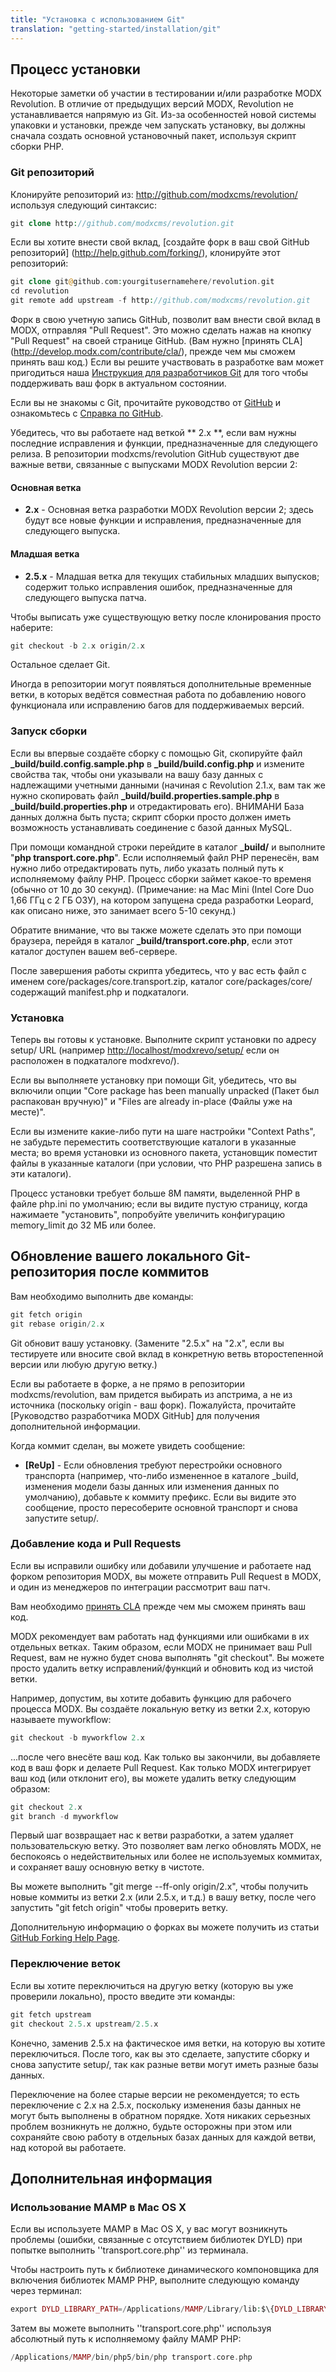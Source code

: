 ```yaml
---
title: "Установка с использованием Git"
translation: "getting-started/installation/git"
---
```


## Процесс установки

 Некоторые заметки об участии в тестировании и/или разработке MODX Revolution. В отличие от предыдущих версий MODX, Revolution не устанавливается напрямую из Git. Из-за особенностей новой системы упаковки и установки, прежде чем запускать установку, вы должны сначала создать основной установочный пакет, используя скрипт сборки PHP.

### Git репозиторий

 Клонируйте репозиторий из: <http://github.com/modxcms/revolution/> используя следующий синтаксис:

 ``` php 
git clone http://github.com/modxcms/revolution.git
```

 Если вы хотите внести свой вклад, [создайте форк в ваш свой GitHub репозиторий] (http://help.github.com/forking/), клонируйте этот репозиторий:

 ``` php 
git clone git@github.com:yourgitusernamehere/revolution.git
cd revolution
git remote add upstream -f http://github.com/modxcms/revolution.git
```

 Форк в свою учетную запись GitHub, позволит вам внести свой вклад в MODX, отправляя "Pull Request". Это можно сделать нажав на кнопку "Pull Request"  на своей странице GitHub. (Вам нужно [принять CLA] (http://develop.modx.com/contribute/cla/), прежде чем мы сможем принять ваш код.) Если вы решите участвовать в разработке вам может пригодиться наша [Инструкция для разработчиков Git](/display/community/MODX+GitHub+Contributor%27s+Guide "MODX GitHub Инструкция для разработчиков") для того чтобы поддерживать ваш форк в актуальном состоянии.

 Если вы не знакомы с Git, прочитайте руководство от [GitHub](http://learn.github.com/) и ознакомьтесь с  [Справка по GitHub](http://help.github.com).

 Убедитесь, что вы работаете над веткой ** 2.x **, если вам нужны последние исправления и функции, предназначенные для следующего релиза. В репозитории modxcms/revolution GitHub существуют две важные ветви, связанные с выпусками MODX Revolution версии 2:

#### Основная ветка

- **2.x** - Основная ветка разработки MODX Revolution версии 2; здесь будут все новые функции и исправления,  предназначенные для следующего выпуска.

#### Младшая ветка

- **2.5.x** - Младшая ветка для текущих стабильных младших выпусков; содержит только исправления ошибок, предназначенные для следующего выпуска патча.

 Чтобы выписать уже существующую ветку  после клонирования просто наберите:

 ``` php 
git checkout -b 2.x origin/2.x
```

 Остальное сделает  Git.

 Иногда в репозитории могут появляться дополнительные временные ветки, в которых ведётся совместная работа по добавлению нового функционала или исправлению багов для поддерживаемых  версий.


### Запуск сборки

 Если вы впервые создаёте сборку с помощью Git, скопируйте файл **\_build/build.config.sample.php** в **\_build/build.config.php** и измените свойства так, чтобы они указывали на вашу базу данных с надлежащими учетными данными (начиная с Revolution 2.1.x, вам так же нужно скопировать файл **\_build/build.properties.sample.php** в **\_build/build.properties.php** и отредактировать его). ВНИМАНИ База данных должна быть пуста; скрипт сборки просто должен иметь возможность устанавливать соединение с базой данных MySQL. 

 При помощи командной строки перейдите в каталог **\_build/** и выполните "**php transport.core.php**". Если исполняемый файл PHP перенесён, вам нужно либо отредактировать путь, либо указать полный путь к исполняемому файлу PHP. Процесс сборки займет какое-то временя (обычно от 10 до 30 секунд). (Примечание: на Mac Mini (Intel Core Duo 1,66 ГГц с 2 ГБ ОЗУ), на котором запущена среда разработки Leopard, как описано ниже, это занимает всего 5-10 секунд.)

Обратите внимание, что вы также можете сделать это при помощи браузера, перейдя в каталог **\_build/transport.core.php**, если этот каталог доступен вашем веб-сервере. 

 После завершения работы скрипта убедитесь, что у вас есть файл с именем core/packages/core.transport.zip, каталог core/packages/core/ содержащий manifest.php и подкаталоги.

### Установка

 Теперь вы готовы к установке. Выполните скрипт установки по адресу setup/ URL (например <http://localhost/modxrevo/setup/> если он расположен в подкаталоге modxrevo/).

Если вы выполняете установку при помощи Git, убедитесь, что вы включили опции "Core package has been manually unpacked (Пакет был распакован вручную)" и "Files are already in-place (Файлы уже на месте)". 

 Если вы измените какие-либо пути на шаге настройки "Context Paths", не забудьте переместить соответствующие каталоги в указанные места; во время установки из основного пакета, установщик поместит файлы в указанные каталоги (при условии, что PHP разрешена запись в эти каталоги).

 Процесс установки требует больше 8М памяти, выделенной PHP в файле php.ini по умолчанию; если вы видите пустую страницу, когда нажимаете "установить", попробуйте увеличить конфигурацию memory\_limit до 32 МБ или более.

## Обновление вашего локального Git-репозитория после коммитов

 Вам необходимо выполнить две команды:

 ``` php 
git fetch origin
git rebase origin/2.x
```

 Git обновит вашу установку. (Замените "2.5.x" на "2.x", если вы тестируете или вносите свой вклад в конкретную ветвь второстепенной версии или любую другую ветку.)

Если вы работаете в форке, а не прямо в репозитории modxcms/revolution, вам придется выбирать из апстрима, а не из источника (поскольку origin - ваш форк). Пожалуйста, прочитайте \[Руководство разработчика MODX GitHub\] для получения дополнительной информации.

Когда коммит сделан, вы можете увидеть сообщение:

- **\[ReUp\]** - Если обновления требуют перестройки основного транспорта (например, что-либо измененное в каталоге \_build, изменения модели базы данных или изменения данных по умолчанию), добавьте к коммиту префикс. Если вы видите это сообщение, просто пересоберите основной транспорт и снова запустите setup/.

### Добавление кода и Pull Requests

 Если вы исправили ошибку или добавили улучшение и работаете над форком репозитория MODX, вы можете отправить Pull Request в MODX, и один из менеджеров по интеграции рассмотрит ваш патч.

 Вам необходимо [принять CLA](http://develop.modx.com/contribute/cla/) прежде чем мы сможем принять ваш код.

 MODX рекомендует вам работать над функциями или ошибками в их отдельных ветках. Таким образом, если MODX не принимает ваш Pull Request, вам не нужно будет снова выполнять "git checkout". Вы можете просто удалить ветку исправлений/функций и обновить код из чистой ветки.

Например, допустим, вы хотите добавить функцию для рабочего процесса MODX. Вы создаёте локальную ветку из ветки 2.x, которую называете myworkflow:

 ``` php 
git checkout -b myworkflow 2.x
```

 ...после чего внесёте ваш код. Как только вы закончили, вы добавляете код в ваш форк и делаете Pull Request. Как только MODX интегрирует ваш код (или отклонит его), вы можете удалить ветку следующим образом:

 ``` php 
git checkout 2.x
git branch -d myworkflow
```

Первый шаг возвращает нас к ветви разработки, а затем удаляет пользовательскую ветку. Это позволяет вам легко обновлять MODX, не беспокоясь о недействительных или более не используемых коммитах, и сохраняет вашу основную ветку в чистоте.

 Вы можете выполнить "git merge --ff-only origin/2.x", чтобы получить новые коммиты из ветки 2.x (или 2.5.x, и т.д.) в вашу ветку, после чего запустить "git fetch origin" чтобы проверить ветку. 

 Дополнительную информацию о форках вы можете получить из статьи [GitHub Forking Help Page](http://help.github.com/forking/).

### Переключение веток

Если вы хотите переключиться на другую ветку (которую вы уже проверили локально), просто введите эти команды:

 ``` php 
git fetch upstream
git checkout 2.5.x upstream/2.5.x
```

Конечно, заменив 2.5.x на фактическое имя ветки, на которую вы хотите переключиться. После того, как вы это сделаете, запустите сборку и снова запустите setup/, так как разные ветви могут иметь разные базы данных.

Переключение на более старые версии не рекомендуется; то есть переключение с 2.x на 2.5.x, поскольку изменения базы данных не могут быть выполнены в обратном порядке. Хотя никаких серьезных проблем возникнуть не должно, будьте осторожны при этом или сохраняйте свою работу в отдельных базах данных для каждой ветви, над которой вы работаете.

## Дополнительная информация

### Использование MAMP в Mac OS X

 Если вы используете MAMP в Mac OS X, у вас могут возникнуть проблемы (ошибки, связанные с отсутствием библиотек DYLD) при попытке выполнить  ''transport.core.php'' из терминала.

 Чтобы настроить путь к библиотеке динамического компоновщика для включения библиотек MAMP PHP, выполните следующую команду через терминал:

 ``` php 
export DYLD_LIBRARY_PATH=/Applications/MAMP/Library/lib:$\{DYLD_LIBRARY_PATH\}
```

 Затем вы можете выполнить  ''transport.core.php'' используя абсолютный путь к исполняемому файлу MAMP PHP:

 ``` php 
/Applications/MAMP/bin/php5/bin/php transport.core.php
```
